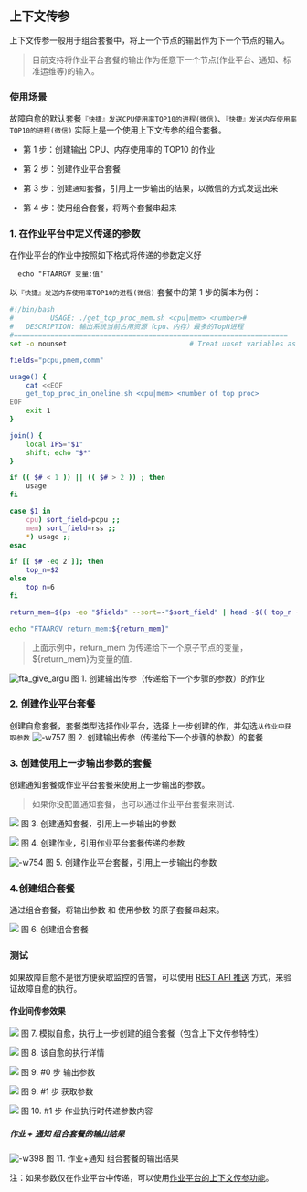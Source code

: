 ##  上下文传参

上下文传参一般用于组合套餐中，将上一个节点的输出作为下一个节点的输入。

> 目前支持将作业平台套餐的输出作为任意下一个节点(作业平台、通知、标准运维等)的输入。

### 使用场景
故障自愈的默认套餐`『快捷』发送CPU使用率TOP10的进程(微信)`、`『快捷』发送内存使用率TOP10的进程(微信)` 实际上是一个使用上下文传参的组合套餐。

- 第 1 步：创建输出 CPU、内存使用率的 TOP10 的作业

- 第 2 步：创建作业平台套餐

- 第 3 步：创建`通知`套餐，引用上一步输出的结果，以微信的方式发送出来

- 第 4 步：使用组合套餐，将两个套餐串起来

### 1. 在作业平台中定义传递的参数

在作业平台的作业中按照如下格式将传递的参数定义好

```plain
  echo "FTAARGV 变量:值" 
```

以`『快捷』发送内存使用率TOP10的进程(微信)` 套餐中的第 1 步的脚本为例：

```bash
#!/bin/bash
#         USAGE: ./get_top_proc_mem.sh <cpu|mem> <number># 
#   DESCRIPTION: 输出系统当前占用资源（cpu、内存）最多的TopN进程
#===================================================================
set -o nounset                              # Treat unset variables as an error

fields="pcpu,pmem,comm"

usage() {
    cat <<EOF
    get_top_proc_in_oneline.sh <cpu|mem> <number of top proc>
EOF
    exit 1
}

join() {
    local IFS="$1"
    shift; echo "$*"
}

if (( $# < 1 )) || (( $# > 2 )) ; then
    usage
fi

case $1 in 
    cpu) sort_field=pcpu ;;
    mem) sort_field=rss ;;
    *) usage ;;
esac

if [[ $# -eq 2 ]]; then
    top_n=$2
else
    top_n=6
fi

return_mem=$(ps -eo "$fields" --sort=-"$sort_field" | head -$(( top_n + 1 )) | awk 'NR==1 { gsub(/%/,"") } {printf "%s\\n", $0 }')

echo "FTAARGV return_mem:${return_mem}"
```

> 上面示例中，return_mem 为传递给下一个原子节点的变量，${return_mem}为变量的值.


![fta_give_argu](media/fta_give_argu.png)
图 1. 创建输出传参（传递给下一个步骤的参数）的作业

### 2. 创建作业平台套餐

创建自愈套餐，套餐类型选择作业平台，选择上一步创建的作，并勾选`从作业中获取参数`
![-w757](media/15361165262752.jpg)
图 2. 创建输出传参（传递给下一个步骤的参数）的套餐


### 3. 创建使用上一步输出参数的套餐

创建通知套餐或作业平台套餐来使用上一步输出的参数。

> 如果你没配置通知套餐，也可以通过作业平台套餐来测试.

![](media/15361169576206.jpg)
图 3. 创建通知套餐，引用上一步输出的参数

![](media/15361180934431.jpg)
图 4. 创建作业，引用作业平台套餐传递的参数

![-w754](media/15361168485235.jpg)
图 5. 创建作业平台套餐，引用上一步输出的参数


### 4.创建组合套餐

通过组合套餐，将输出参数 和 使用参数 的原子套餐串起来。

![](media/15361170784129.jpg)
图 6. 创建组合套餐

### 测试

如果故障自愈不是很方便获取监控的告警，可以使用 [REST API 推送](../Getting_Started/Integrated_RestAPI_Push.html) 方式，来验证故障自愈的执行。

#### 作业间传参效果
![](media/15361183999000.jpg)
图 7. 模拟自愈，执行上一步创建的组合套餐（包含上下文传参特性）



![](media/15361183753395.jpg)
图 8. 该自愈的执行详情



![](media/15361184242911.jpg)
图 9. #0 步 输出参数


![](media/15361186282518.jpg)
图 9. #1 步 获取参数


![](media/15361187273160.jpg)
图 10. #1 步 作业执行时传递参数内容


##### 作业 + 通知 组合套餐的输出结果
![-w398](media/15361193219458.jpg)
图 11. 作业+通知 组合套餐的输出结果


注：如果参数仅在作业平台中传递，可以使用[作业平台的上下文传参功能](http://docs.bk.tencent.com/product_white_paper/job/?q=%E4%B8%8A%E4%B8%8B%E6%96%87)。

